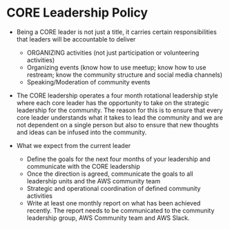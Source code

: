 # CORE Leadership Policy
* Being a CORE leader is not just a title, it carries certain responsibilities that leaders will be accountable to deliver
  * ORGANIZING activities (not just participation or volunteering activities)
  * Organizing events (know how to use meetup; know how to use restream; know the community structure and social media channels)
  * Speaking/Moderation of community events 

* The CORE leadership operates a four month rotational leadership style where each core leader has the opportunity to take on the strategic leadership for the community. The reason for this is to ensure that every core leader understands what it takes to lead the community and we are not dependent on a single person but also to ensure that new thoughts and ideas can be infused into the community.

* What we expect from the current leader
  * Define the goals for the next four months of your leadership and communicate with the CORE leadership
  * Once the direction is agreed, communicate the goals to all leadership units and the AWS community team
  * Strategic and operational coordination of defined community activities
  * Write at least one monthly report on what has been achieved recently. The report needs to be communicated to the community leadership group, AWS Community team and AWS Slack.
